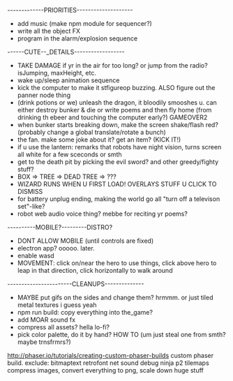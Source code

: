 -------------PRIORITIES--------------------
- add music (make npm module for sequencer?)
- write all the object FX
- program in the alarm/explosion sequence

------CUTE--_DETAILS------------------
- TAKE DAMAGE if yr in the air for too long? or jump from the radio? isJumping, maxHeight, etc.
- wake up/sleep animation sequence
- kick the computer to make it stfigureop buzzing. ALSO  figure out the panner node thing
- (drink potions or we) unleash the dragon, it bloodily smooshes u. can either destroy bunker & die or write poems and then fly home (from drinking th ebeer and touching the computer early?) GAMEOVER2
- when bunker starts breaking down, make the screen shake/flash red? (probably change a global translate/rotate a bunch)
- the fan. make some joke about it? get an item? (KICK IT!)
- if u use the lantern: remarks that robots have night vision, turns screen all white for a few sceconds or smth
- get to the death pit by picking the evil sword? and other greedy/fighty stuff?
- BOX => TREE => DEAD TREE => ???
- WIZARD RUNS WHEN U FIRST LOAD! OVERLAYS STUFF U CLICK TO DISMISS
- for battery unplug ending, making the world go all "turn off a televison set"-like?
- robot web audio voice thing? mebbe for reciting yr poems?

----------MOBILE?---------DISTRO?
- DONT ALLOW MOBILE (until controls are fixed)
- electron app? ooooo. later.
- enable wasd
- MOVEMENT: click on/near the hero to use things, click above hero to leap in that direction, click horizontally to walk around



-----------------------CLEANUPS--------------
- MAYBE put gifs on the sides and change them? hrmmm. or just tiled metal textures i guess yeah
- npm run build: copy everything into the_game?
- add MOAR sound fx
- compress all assets? hella lo-fi?
- pick color palette, do it by hand? HOW TO (um just steal one from smth? maybe trnsfrmrs?)






http://phaser.io/tutorials/creating-custom-phaser-builds
custom phaser build. exclude: 
bitmaptext retrofont net sound debug ninja p2 tilemaps
compress images, convert everything to png, scale down huge stuff